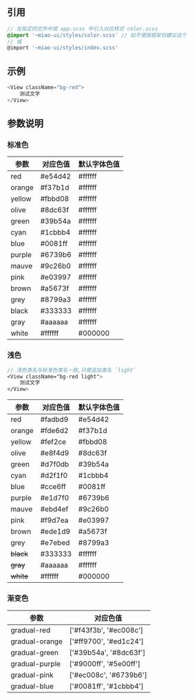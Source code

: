 ## 引用

```scss
// 在指定的文件中或 app.scss 中引入对应样式 color.scss
@import '~miao-ui/styles/color.scss' // 如不使用框架则建议这个
// 或
@import '~miao-ui/styles/index.scss'
```

## 示例

```ts
<View className="bg-red">
    测试文字
</View>
```

## 参数说明

### 标准色

| 参数| 对应色值| 默认字体色值 |
| --- | --- | --- |
| red | #e54d42 |#ffffff  |  
| orange | #f37b1d |  #ffffff|  
| yellow | #fbbd08 | #ffffff |  
| olive | #8dc63f | #ffffff |  
| green |#39b54a  | #ffffff |  
| cyan | #1cbbb4 |  #ffffff|  
| blue | #0081ff | #ffffff |  
| purple | #6739b6 |#ffffff  |  
| mauve | #9c26b0 | #ffffff |  
| pink |#e03997  |  #ffffff|  
| brown | #a5673f | #ffffff |  
| grey | #8799a3 |  #ffffff|  
| black | #333333 | #ffffff |  
| gray | #aaaaaa |  #ffffff|  
| white |  #ffffff| #000000 |  

### 浅色

```scss
// 浅色类名与标准色类名一致,只需追加类名 `light`
<View className="bg-red light">
    测试文字
</View>
```

| 参数| 对应色值| 默认字体色值 |
| --- | --- | --- |
| red | #fadbd9 |#e54d42  |  
| orange | #fde6d2 |  #f37b1d|  
| yellow | #fef2ce | #fbbd08 |  
| olive | #e8f4d9 | #8dc63f |  
| green |#d7f0db  | #39b54a |  
| cyan | #d2f1f0 |  #1cbbb4|  
| blue | #cce6ff | #0081ff |  
| purple | #e1d7f0 |#6739b6  |  
| mauve | #ebd4ef | #9c26b0 |  
| pink |#f9d7ea  |  #e03997|  
| brown | #ede1d9 | #a5673f |  
| grey | #e7ebed |  #8799a3|  
|~~black~~| #333333 | #ffffff |  
| ~~gray~~ | #aaaaaa |  #ffffff|  
| ~~white~~ |  #ffffff| #000000 |  



### 渐变色

| 参数| 对应色值 |
| --- | --- |
| gradual-red | ['#f43f3b', '#ec008c'] |
| gradual-orange | ['#ff9700', '#ed1c24'] |
| gradual-green | ['#39b54a', '#8dc63f'] |
| gradual-purple | ['#9000ff', '#5e00ff'] |
| gradual-pink | ['#ec008c', '#6739b6'] |
| gradual-blue | ['#0081ff', '#1cbbb4'] |
